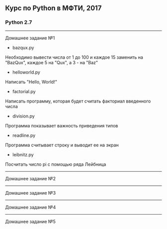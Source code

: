 ## Курс по Python в МФТИ, 2017

### Python 2.7

***
Домашнее задание №1

* bazqux.py

Необходимо вывести числа от 1 до 100 и каждое 15 заменить на "BazQux", каждое 5 на "Qux", а 3 - на "Baz"

* helloworld.py

Написать "Hello, World!"

* factorial.py

Написать программу, которая будет считать факториал введенного числа

* division.py

Программа показывает важность приведения типов

* readline.py

Программа считывает строку и выводит ее на экран

* leibnitz.py

Посчитать число pi с помощью ряда Лейбница

***
Домашнее задание №2
***
Домашнее задание №3
***
Домашнее задание №4
***
Домашнее задание №5